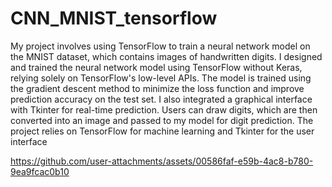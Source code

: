 # CNN_MNIST_tensorflow
My project involves using TensorFlow to train a neural network model on the MNIST dataset, which contains images of handwritten digits. I designed and trained the neural network model using TensorFlow without Keras, relying solely on TensorFlow's low-level APIs. The model is trained using the gradient descent method to minimize the loss function and improve prediction accuracy on the test set.
I also integrated a graphical interface with Tkinter for real-time prediction. Users can draw digits, which are then converted into an image and passed to my model for digit prediction.
The project relies on TensorFlow for machine learning and Tkinter for the user interface

https://github.com/user-attachments/assets/00586faf-e59b-4ac8-b780-9ea9fcac0b10

